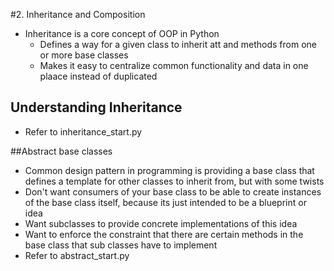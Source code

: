 #2. Inheritance and Composition
- Inheritance is a core concept of OOP in Python
    - Defines a way for a given class to inherit att and methods from one or more base classes
    - Makes it easy to centralize common functionality and data in one plaace instead of duplicated
    
## Understanding Inheritance
- Refer to inheritance_start.py

##Abstract base classes
- Common design pattern in programming is providing a base class that defines a template  for other classes to inherit 
  from, but with some twists
- Don't want consumers of your base class to be able to create instances of the base class itself, because its just 
  intended to be a blueprint or idea
- Want subclasses to provide concrete implementations of this idea
- Want to enforce the constraint that there are certain methods in the base class that sub classes have to implement
- Refer to abstract_start.py
